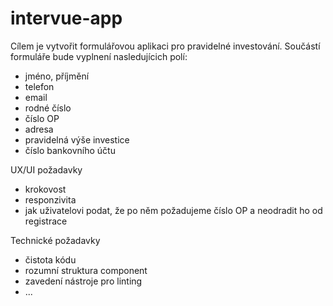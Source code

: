 # intervue-app

Cílem je vytvořit formulářovou aplikaci pro pravidelné investování.
Součástí formuláře bude vyplnení nasledujícich polí:
- jméno, příjmění
- telefon
- email
- rodné číslo
- číslo OP
- adresa
- pravidelná výše investice
- číslo bankovního účtu

UX/UI požadavky
- krokovost
- responzivita
- jak uživatelovi podat, že po něm požadujeme číslo OP a neodradit ho od registrace


Technické požadavky
- čistota kódu
- rozumní struktura component
- zavedení nástroje pro linting
- ...
